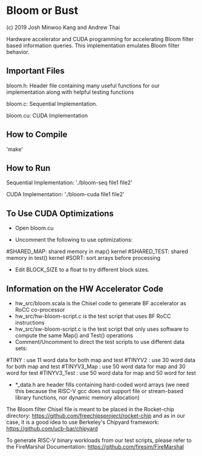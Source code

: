 # Bloom or Bust

(c) 2019 Josh Minwoo Kang and Andrew Thai

Hardware accelerator and CUDA programming for accelerating Bloom filter based information queries.
This implementation emulates Bloom filter behavior.

## Important Files

bloom.h: Header file containing many useful functions for our
implementation along with helpful testing functions

bloom.c: Sequential Implementation.

bloom.cu: CUDA Implementation


## How to Compile

'make'


## How to Run

Sequential Implementation: './bloom-seq file1 file2'

CUDA Implementation: './bloom-cuda file1 file2'


## To Use CUDA Optimizations

- Open bloom.cu

- Uncomment the following to use optimizations:

#SHARED_MAP:  shared memory in map() kernel
#SHARED_TEST: shared memory in test() kernel
#SORT: 	      sort arrays before processing

- Edit BLOCK_SIZE to a float to try different block sizes.

## Information on the HW Accelerator Code

- hw_src/bloom.scala is the Chisel code to generate BF accelerator as RoCC co-processor
- hw_src/hw-bloom-script.c is the test script that uses BF RoCC instructions
- hw_src/sw-bloom-script.c is the test script that only uses software to compute the same Map() and Test() operations
- Comment/Uncomment to direct the test scripts to use different data sets:

#TINY  : use 11 word data for both map and test
#TINYV2  :  use 30 word data for both map and test
#TINYV3_Map  : use 50 word data for map and 30 word for test
#TINYV3_Test : use 50 word data for map and 50 word for test

- *_data.h are header fills containing hard-coded word arrays (we need this because the RISC-V gcc does not support file or stream-based library functions, nor dynamic memory allocation)

The Bloom filter Chisel file is meant to be placed in the Rocket-chip directory: 
https://github.com/freechipsproject/rocket-chip
and as in our case, it is a good idea to use Berkeley's Chipyard framework: 
https://github.com/ucb-bar/chipyard

To generate RISC-V binary workloads from our test scripts, please refer to the FireMarshal Documentation:
https://github.com/firesim/FireMarshal
